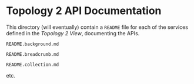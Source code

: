 Topology 2 API Documentation
============================

This directory (will eventually) contain a `README` file for each of the
services defined in the _Topology 2 View_, documenting the APIs. 

`README.background.md`

`README.breadcrumb.md`

`README.collection.md`

etc.
